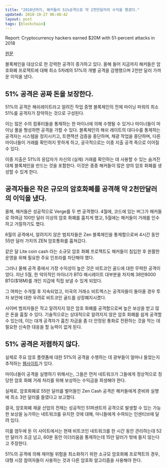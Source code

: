 ```yaml
---
title: "2018년까지, 해커들이 51%공격으로 약 2천만달러의 수익을 챙겼다."
updated: 2018-10-27 06:48:42
layout: post
tags: [blockchain]
---
```


Report: Cryptocurrency hackers earned $20M with 51-percent attacks in 2018

[원문](https://thenextweb.com/hardfork/2018/10/23/cryptocurrency-51-percent-attacks/)

블록체인을 대상으로 한 강력한 공격이 증가하고 있다. 올해 들어 지금까지 해커들은 암호화폐 프로젝트에 대해 최소 5차례의 51%의 개별 공격을 감행했으며 2천만 달러 가까운 이익을 냈다.

## 51% 공격은 공짜 돈을 보장한다.

51%의 공격은 해쉬레이트라고 알려진 작업 증명 블록체인의 전체 마이닝 파워의 최소 51%를 공격자가 장악하는 것으로 구성된다.

이는 많은 수의 컴퓨터들을 통제하는 한 마이너에 의해 수행될 수 있거나 마이너들이 마이닝 풀을 형성하면 공격을 가할 수 있다. 블록체인의 해쉬 레이트의 대다수를 통제하는 공격자는 시스템을 정지시키고, 트랜잭션 검증을 중단하며, 채광 작업을 중단하며, 다른 마이너들이 거래를 확인하지 못하게 하고, 궁극적으로는 이중 지출 공격 즉으로 이어질 수 있다.

이중 지출은 51%의 응답자가 자신의 (실제) 거래를 확인하는 데 사용할 수 있는 숨겨진 대체 블록체인을 만드는 것을 포함한다. 이것은 종종 해커들이 많은 양의 암호 화폐를 생성할 수 있게 한다.

## 공격자들은 작은 규모의 암호화폐를 공격해 약 2천만달러의 이익을 냈다.

올해, 해커들은 성공적으로 Verge를 두 번 공격했다. 4월에, 코드에 있는 버그가 해커들로 하여금 100만 달러 이상의 암호 화폐를 훔치게 했고, 5월에는 해커들이 거래를 인수하고 거절하기도 했다.

6월의 공격에서, 알려지지 않은 범죄자들은 Zen 블록체인을 통제함으로써 4시간 동안 55만 달러 가치의 ZEN 암호통화를 훔쳐갔다.

같은 달 Lite coin cash 라는 소규모 암호 화폐 프로젝트도 해커들이 침입한 후 원활한 운영을 위해 필요한 주요 인프라를 차단해야 했다.

그러나 올해 공격 중에서 가장 수익성이 높은 것은 비트코인 골드에 대한 무력한 공격이었다. 지난 5월, 한 악의적인 마이너가 BTG 해시레이트 대부분을 차지해 38만8000 BTG($18M)를 개인 지갑에 직접 보낼 수 있게 되었다.

그 여파는 수개월 후 지속되었고, 미국의 거래소 비트렉스는 공격자들이 돌아올 경우 투자 보안에 대한 우려로 비트코인 골드를 상장폐지시켰다.

사이버 범죄자들은 작고 알려지지 않은 암호 화폐를 공격함으로써 높은 보상을 받고 많은 돈을 훔칠 수 있다. 기술적으로는 상대적으로 알려지지 않은 암호 화폐를 쉽게 공격할 수 있는데, 이는 대개 공격자가 훔친 자금을 좀 더 안정된 통화로 전환하는 것을 막는 데 필요한 신속한 대응을 할 능력이 없게 된다.

## 51% 공격은 저렴하지 않다.

실제로 주요 암호 플랫폼에 대한 51%의 공격을 수행하는 데 광부들이 얼마나 들었는지 추적하는 [웹사이트](https://www.crypto51.app/)가 있다.

마이너들이 공격을 실행하기 위해서는, 그들은 먼저 네트워크가 그들에게 정상적으로 정당한 암호 화폐 거래 처리를 위해 보상하는 수익금을 희생해야 한다.

실제로, 암호화폐로 55만 달러를 벌어들인 Zen Cash 공격은 해커들에게 준비와 실행에 최소 3만 달러를 들였다고 보고했다.

결국, 암호화폐 채굴 산업의 전제는 성공적인 51퍼센트의 공격으로 발생할 수 있는 가능한 보상을 능가하는 네트워크를 유지한 것에 대해, 마니들에게 수여되는 인센티브에 달려 있다.

이를 염두에 둔 이 사이트에서는 현재 비트코인 네트워크를 한 시간 동안 관리하는데 52만 달러가 조금 넘고, 60분 동안 이더리움을 통제하는데 15만 달러가 밖에 들지 않는다고 주장한다.

51%의 공격에 의해 제어될 위험을 최소화하기 위한 소규모 암호화폐 프로젝트의 경우, 대형 시장 참여자들이 사용하는 것과 다른 암호화 알고리즘을 사용해야 한다.
